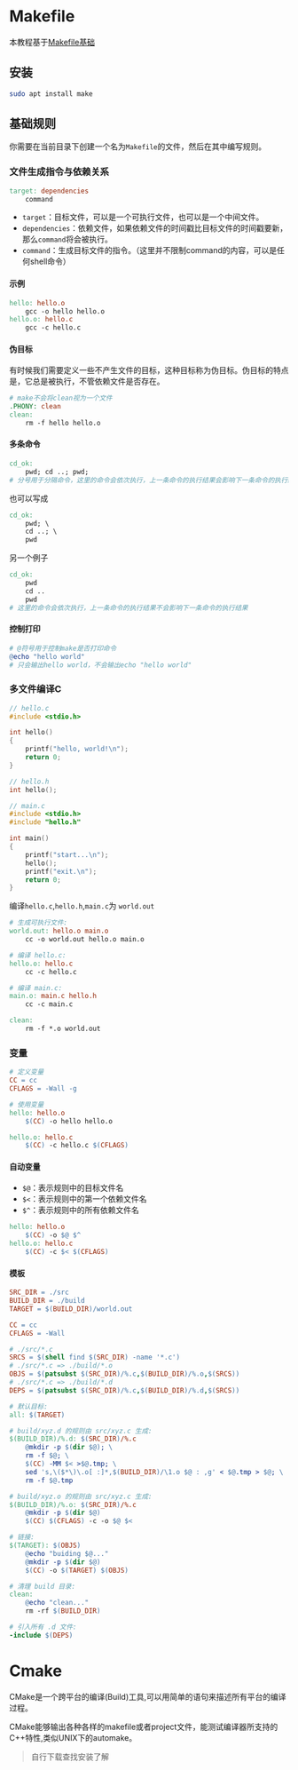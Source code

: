 # Makefile

本教程基于[Makefile基础](https://liaoxuefeng.com/books/makefile/introduction/index.html)

## 安装
```bash
sudo apt install make
```

## 基础规则

你需要在当前目录下创建一个名为`Makefile`的文件，然后在其中编写规则。

### 文件生成指令与依赖关系
```makefile
target: dependencies
    command
```

- `target`：目标文件，可以是一个可执行文件，也可以是一个中间文件。
- `dependencies`：依赖文件，如果依赖文件的时间戳比目标文件的时间戳要新，那么`command`将会被执行。
- `command`：生成目标文件的指令。（这里并不限制command的内容，可以是任何shell命令）

#### 示例
```makefile
hello: hello.o
    gcc -o hello hello.o
hello.o: hello.c
    gcc -c hello.c
```

#### 伪目标

有时候我们需要定义一些不产生文件的目标，这种目标称为伪目标。伪目标的特点是，它总是被执行，不管依赖文件是否存在。

```makefile
# make不会将clean视为一个文件
.PHONY: clean
clean:
    rm -f hello hello.o
```

#### 多条命令

```makefile
cd_ok:
    pwd; cd ..; pwd;
# 分号用于分隔命令，这里的命令会依次执行，上一条命令的执行结果会影响下一条命令的执行结果

```
也可以写成

```makefile
cd_ok:
    pwd; \
    cd ..; \
    pwd
```

另一个例子

```makefile
cd_ok:
    pwd
    cd ..
    pwd
# 这里的命令会依次执行，上一条命令的执行结果不会影响下一条命令的执行结果
```

#### 控制打印

```makefile
# @符号用于控制make是否打印命令
@echo "hello world"
# 只会输出hello world，不会输出echo "hello world"
```

### 多文件编译C

```c
// hello.c
#include <stdio.h>

int hello()
{
    printf("hello, world!\n");
    return 0;
}
```
```c
// hello.h
int hello();
```
```c
// main.c
#include <stdio.h>
#include "hello.h"

int main()
{
    printf("start...\n");
    hello();
    printf("exit.\n");
    return 0;
}
```

编译`hello.c`,`hello.h`,`main.c`为 `world.out`
```makefile
# 生成可执行文件:
world.out: hello.o main.o
	cc -o world.out hello.o main.o

# 编译 hello.c:
hello.o: hello.c
	cc -c hello.c

# 编译 main.c:
main.o: main.c hello.h
	cc -c main.c

clean:
	rm -f *.o world.out
```

### 变量

```makefile
# 定义变量
CC = cc
CFLAGS = -Wall -g

# 使用变量
hello: hello.o
    $(CC) -o hello hello.o

hello.o: hello.c
    $(CC) -c hello.c $(CFLAGS)
```

#### 自动变量

- `$@`：表示规则中的目标文件名
- `$<`：表示规则中的第一个依赖文件名
- `$^`：表示规则中的所有依赖文件名

```makefile
hello: hello.o
    $(CC) -o $@ $^
hello.o: hello.c
    $(CC) -c $< $(CFLAGS)
```

#### 模板

```makefile
SRC_DIR = ./src
BUILD_DIR = ./build
TARGET = $(BUILD_DIR)/world.out

CC = cc
CFLAGS = -Wall

# ./src/*.c
SRCS = $(shell find $(SRC_DIR) -name '*.c')
# ./src/*.c => ./build/*.o
OBJS = $(patsubst $(SRC_DIR)/%.c,$(BUILD_DIR)/%.o,$(SRCS))
# ./src/*.c => ./build/*.d
DEPS = $(patsubst $(SRC_DIR)/%.c,$(BUILD_DIR)/%.d,$(SRCS))

# 默认目标:
all: $(TARGET)

# build/xyz.d 的规则由 src/xyz.c 生成:
$(BUILD_DIR)/%.d: $(SRC_DIR)/%.c
	@mkdir -p $(dir $@); \
	rm -f $@; \
	$(CC) -MM $< >$@.tmp; \
	sed 's,\($*\)\.o[ :]*,$(BUILD_DIR)/\1.o $@ : ,g' < $@.tmp > $@; \
	rm -f $@.tmp

# build/xyz.o 的规则由 src/xyz.c 生成:
$(BUILD_DIR)/%.o: $(SRC_DIR)/%.c
	@mkdir -p $(dir $@)
	$(CC) $(CFLAGS) -c -o $@ $<

# 链接:
$(TARGET): $(OBJS)
	@echo "buiding $@..."
	@mkdir -p $(dir $@)
	$(CC) -o $(TARGET) $(OBJS)

# 清理 build 目录:
clean:
	@echo "clean..."
	rm -rf $(BUILD_DIR)

# 引入所有 .d 文件:
-include $(DEPS)
```

# Cmake

CMake是一个跨平台的编译(Build)工具,可以用简单的语句来描述所有平台的编译过程。

CMake能够输出各种各样的makefile或者project文件，能测试编译器所支持的C++特性,类似UNIX下的automake。

> 自行下载查找安装了解

